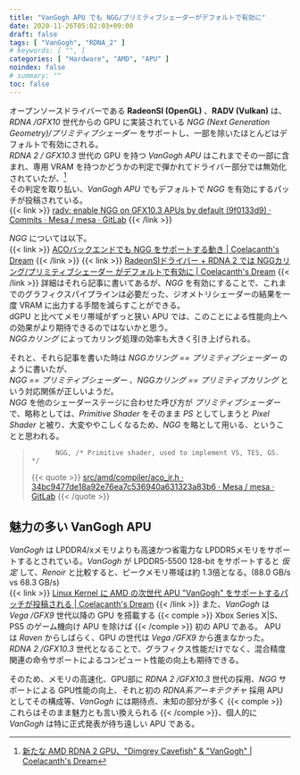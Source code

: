 ```yaml
---
title: "VanGogh APU でも NGG/プリミティブシェーダーがデフォルトで有効に"
date: 2020-11-26T05:02:03+09:00
draft: false
tags: [ "VanGogh", "RDNA_2" ]
# keywords: [ "", ]
categories: [ "Hardware", "AMD", "APU" ]
noindex: false
# summary: ""
toc: false
---
```


オープンソースドライバーである **RadeonSI (OpenGL)** 、**RADV (Vulkan)** は、*RDNA /GFX10* 世代からの GPU に実装されている *NGG (Next Generation Geometry)/プリミティブシェーダー* をサポートし、一部を除いたほとんどはデフォルトで有効にされる。  
*RDNA 2 / GFX10.3* 世代の GPU を持つ *VanGogh APU* はこれまでその一部に含まれ、専用 VRAM を持つかどうかの判定で弾かれてドライバー部分では無効化されていたが、[^vgh-disable-ngg]  
その判定を取り払い、*VanGogh APU* でもデフォルトで *NGG* を有効にするパッチが投稿されている。  
{{< link >}} [radv: enable NGG on GFX10.3 APUs by default (9f0133d9) · Commits · Mesa / mesa · GitLab](https://gitlab.freedesktop.org/mesa/mesa/-/commit/9f0133d961fe44f3057821b596c58c71557ab595?merge_request_iid=7769) {{< /link >}}

[^vgh-disable-ngg]: [新たな AMD RDNA 2 GPU、"Dimgrey Cavefish" & "VanGogh" | Coelacanth's Dream](/posts/2020/09/23/amd-vangogh-dimgrey_cavefish/)

*NGG* については以下。  
{{< link >}} [ACOバックエンドでも NGG をサポートする動き | Coelacanth's Dream](/posts/2020/10/04/aco-ngg-gfx10/) {{< /link >}}
{{< link >}} [RadeonSIドライバー + RDNA 2 では NGGカリング/プリミティブシェーダー がデフォルトで有効に | Coelacanth's Dream](/posts/2020/10/17/gfx103-default-ngg-culling/) {{< /link >}}
詳細はそれら記事に書いてあるが、*NGG* を有効にすることで、これまでのグラフィクスパイプラインは必要だった、ジオメトリシェーダーの結果を一度 VRAM に出力する手間を減らすことができる。  
dGPU と比べてメモリ帯域がずっと狭い APU では、このことによる性能向上への効果がより期待できるのではないかと思う。  
*NGGカリング* によってカリング処理の効率も大きく引き上げられる。  

それと、それら記事を書いた時は *NGGカリング == プリミティブシェーダー* のように書いたが、  
*NGG == プリミティブシェーダー* 、*NGGカリング == プリミティブカリング* という対応関係が正しいようだ。  
*NGG* を他のシェーダーステージに合わせた呼び方が *プリミティブシェーダー* で、略称としては、*Primitive Shader* をそのまま *PS* としてしまうと *Pixel Shader* と被り、大変ややこしくなるため、*NGG* を略として用いる、ということと思われる。  

 >           NGG, /* Primitive shader, used to implement VS, TES, GS. */
 > {{< quote >}} [src/amd/compiler/aco_ir.h · 34bc9477de18a92e76ea7c536940a631323a83b6 · Mesa / mesa · GitLab](https://gitlab.freedesktop.org/mesa/mesa/-/blob/34bc9477de18a92e76ea7c536940a631323a83b6/src/amd/compiler/aco_ir.h#L1537) {{< /quote >}}

## 魅力の多い VanGogh APU

*VanGogh* は LPDDR4/xメモリよりも高速かつ省電力な LPDDR5メモリをサポートするとされている。*VanGogh* が LPDDR5-5500 128-bit をサポートすると *仮定* して、*Renoir* と比較すると、ピークメモリ帯域は約 1.3倍となる。(88.0 GB/s vs 68.3 GB/s)  
{{< link >}} [Linux Kernel に AMD の次世代 APU "VanGogh" をサポートするパッチが投稿される | Coelacanth's Dream](/posts/2020/09/26/amd-vgh-linux-kernel-patch/) {{< /link >}}
また、*VanGogh* は *Vega /GFX9* 世代以降の GPU を搭載する {{< comple >}} Xbox Series X|S、PS5 のゲーム機向け APU を除けば  {{< /comple >}} 初の APU である。 APU は *Raven* からしばらく、GPU の世代は *Vega /GFX9* から進まなかった。  
*RDNA 2 /GFX10.3* 世代となることで、グラフィクス性能だけでなく、混合精度関連の命令サポートによるコンピュート性能の向上も期待できる。  

そのため、メモリの高速化、GPU部に *RDNA 2 /GFX10.3* 世代の採用、*NGG* サポートによる GPU性能の向上、それと初の *RDNA系アーキテクチャ* 採用 APU としてその構成等、*VanGogh* には期待点、未知の部分が多く {{< comple >}} これらはそのまま魅力とも言い換えられる {{< /comple >}}、個人的に *VanGogh* は特に正式発表が待ち遠しい APU である。  
